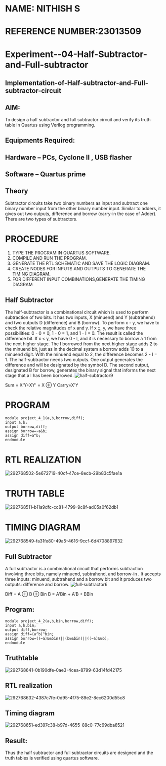 # NAME: NITHISH S
# REFERENCE NUMBER:23013509
# Experiment--04-Half-Subtractor-and-Full-subtractor
## Implementation-of-Half-subtractor-and-Full-subtractor-circuit
## AIM:
To design a half subtractor and full subtractor circuit and verify its truth table in Quartus using Verilog programming.

## Equipments Required:
## Hardware – PCs, Cyclone II , USB flasher
## Software – Quartus prime
## Theory
Subtractor circuits take two binary numbers as input and subtract one binary number input from the other binary number input. Similar to adders, it gives out two outputs, difference and borrow (carry-in the case of Adder). There are two types of subtractors.
# PROCEDURE 
1. TYPE THE PROGRAM IN QUARTUS SOFTWARE.
2. COMPILE AND RUN THE PROGRAM.
3. GENERATE THE RTL SCHEMATIC AND SAVE THE LOGIC DIAGRAM.
4. CREATE NODES FOR  INPUTS AND OUTPUTS TO GENERATE THE TIMING DIAGRAM.
5. FOR DIFFERENT INPUT COMBINATIONS,GENERATE THE TIMING DIAGRAM

## Half Subtractor
The half-subtractor is a combinational circuit which is used to perform subtraction of two bits. It has two inputs, X (minuend) and Y (subtrahend) and two outputs D (difference) and B (borrow). To perform x - y, we have to check the relative magnitudes of x and y. If x ;;, y, we have three possibilities: 0 - 0 = 0, 1 - 0 = 1, and 1 - I = 0. The result is called the difference bit. If x < y, we have 0 - I, and it is necessary to borrow a 1 from the next higher stage. The I borrowed from the next higher stage adds 2 to the minuend bit, just as in the decimal system a borrow adds 10 to a minuend digit. With the minuend equal to 2, the difference becomes 2 - I = 1. The half-subtractor needs two outputs. One output generates the difference and will be designated by the symbol D. The second output, designated B for borrow, generates the binary signal that informs the next stage that a I has been borrowed.
![half-subtractor9](https://user-images.githubusercontent.com/36288975/166112538-58c3bc7c-ee5d-4e6a-ac8d-8e8328efe27a.png)


Sum = X'Y+XY' = X ⊕ Y
Carry=X'Y
# PROGRAM
```
module project_4_1(a,b,borrow,diff);
input a,b;
output borrow,diff;
assign borrow=~a&b;
assign diff=a^b;
endmodule
```
# RTL REALIZATION
![292768502-5e672719-40cf-47ce-8ecb-29b83c5fae1a](https://github.com/Nithish23013509/Experiment--03-Half-Subtractor-and-Full-subtractor/assets/149038138/d5d74c9d-95b9-4f8d-9fa0-3e0e6b8deef5)
# TRUTH TABLE

![292768511-b11a9dfc-cc81-4799-9c8f-ad05a0f62db1](https://github.com/Nithish23013509/Experiment--03-Half-Subtractor-and-Full-subtractor/assets/149038138/ab7bb68b-8291-419e-a666-73a6cf06e67d)
# TIMING DIAGRAM
![292768549-fa31fe80-49a5-4616-9ccf-6d4708897632](https://github.com/Nithish23013509/Experiment--03-Half-Subtractor-and-Full-subtractor/assets/149038138/537e6b00-3f2b-4e9c-9a19-7123daa7037e)


## Full Subtractor
A full subtractor is a combinational circuit that performs subtraction involving three bits, namely minuend, subtrahend, and borrow-in . It accepts three inputs: minuend, subtrahend and a borrow bit and it produces two outputs: difference and borrow. 
![full-subtractor6](https://user-images.githubusercontent.com/36288975/166112541-24c68359-3de8-4674-ae22-8272ffc385ed.png)


Diff = A ⊕ B ⊕ Bin B = A'Bin + A'B + BBin

## Program:
```
module project_4_2(a,b,bin,borrow,diff);
input a,b,bin;
output diff,borrow;
assign diff=(a^b)^bin;
assign borrow=((~a)&&bin)||(b&&bin)||((~a)&&b);
endmodule
```
## Truthtable
![292768641-0b190dfe-0ae3-4cea-8799-63d14fd42175](https://github.com/Nithish23013509/Experiment--03-Half-Subtractor-and-Full-subtractor/assets/149038138/0825da0e-ffa6-40ac-8b34-fabc2eed722b)



##  RTL realization
![292768632-4387c7fe-0d95-4f75-89e2-8ec6200d55c8](https://github.com/Nithish23013509/Experiment--03-Half-Subtractor-and-Full-subtractor/assets/149038138/75c2639c-019f-4914-9380-fa8ce8c4c363)


## Timing diagram 

![292768651-ed397c38-b97d-4655-88c0-77c69dba6521](https://github.com/Nithish23013509/Experiment--03-Half-Subtractor-and-Full-subtractor/assets/149038138/b1725f34-a779-4438-8d7f-cc453c1cf34b)

## Result:
Thus the half subtractor and full subtractor circuits are designed and the truth tables is verified using quartus software.
